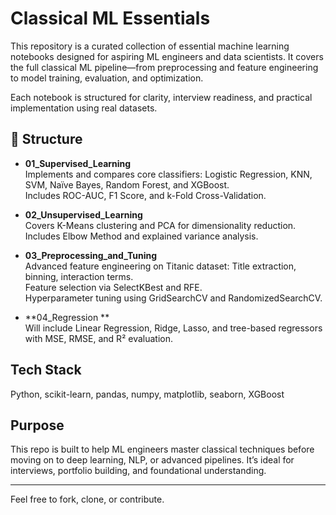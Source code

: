 # Classical ML Essentials

This repository is a curated collection of essential machine learning notebooks designed for aspiring ML engineers and data scientists. It covers the full classical ML pipeline—from preprocessing and feature engineering to model training, evaluation, and optimization.

Each notebook is structured for clarity, interview readiness, and practical implementation using real datasets.

## 📁 Structure

- **01_Supervised_Learning**  
  Implements and compares core classifiers: Logistic Regression, KNN, SVM, Naïve Bayes, Random Forest, and XGBoost.  
  Includes ROC-AUC, F1 Score, and k-Fold Cross-Validation.

- **02_Unsupervised_Learning**  
  Covers K-Means clustering and PCA for dimensionality reduction.  
  Includes Elbow Method and explained variance analysis.

- **03_Preprocessing_and_Tuning**  
  Advanced feature engineering on Titanic dataset: Title extraction, binning, interaction terms.  
  Feature selection via SelectKBest and RFE.  
  Hyperparameter tuning using GridSearchCV and RandomizedSearchCV.

- **04_Regression **  
  Will include Linear Regression, Ridge, Lasso, and tree-based regressors with MSE, RMSE, and R² evaluation.

## Tech Stack

Python, scikit-learn, pandas, numpy, matplotlib, seaborn, XGBoost

## Purpose

This repo is built to help ML engineers master classical techniques before moving on to deep learning, NLP, or advanced pipelines. It’s ideal for interviews, portfolio building, and foundational understanding.

---

Feel free to fork, clone, or contribute.

